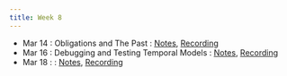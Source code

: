 ```yaml
---
title: Week 8
---
```


- Mar 14 : Obligations and The Past : [Notes](https://hackmd.io/@lfs/HyOP--tb9), [Recording](https://brown.zoom.us/rec/share/tx--Tq9JlbtSlXM4KLNWyBPR_9MDgoGnuJ9mMme17ZPGEJpqsAi-NNBJcM6HBoLs.zB_0WH64uz6FMzrS?startTime=1647266701000)
- Mar 16 : Debugging and Testing Temporal Models : [Notes](https://hackmd.io/@lfs/SkvsYIJz9), [Recording](https://brown.hosted.panopto.com/Panopto/Pages/Viewer.aspx?id=6675a873-bca0-4677-b9da-ae2900f645a6)
- Mar 18 :  : [Notes](#), [Recording](#)
